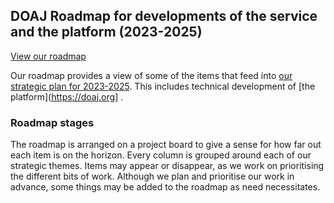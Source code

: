 ## DOAJ Roadmap for developments of the service and the platform (2023-2025)

[View our roadmap](https://github.com/DOAJ/Roadmap/projects/1)

Our roadmap provides a view of some of the items that feed into [our strategic plan for 2023-2025](https://blog.doaj.org/2023/02/23/our-strategic-goals-for-2023-25/). This includes technical development of [the platform](https://doaj.org] .

### Roadmap stages
The roadmap is arranged on a project board to give a sense for how far out each item is on the horizon. Every column is grouped around each of our strategic themes. Items may appear or disappear, as we work on prioritising the different bits of work. Although we plan and prioritise our work in advance, some things may be added to the roadmap as need necessitates.
